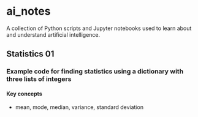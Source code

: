 # ai_notes

A collection of Python scripts and Jupyter notebooks used to learn about and understand artificial intelligence.

## Statistics 01

### Example code for finding statistics using a dictionary with three lists of integers

#### Key concepts

+ mean, mode, median, variance, standard deviation